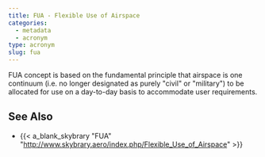 ```yaml
---
title: FUA - Flexible Use of Airspace
categories:
  - metadata
  - acronym
type: acronym
slug: fua
---
```


FUA concept is based on the fundamental principle that airspace is one
continuum (i.e. no longer designated as purely "civil" or "military")
to be allocated for use on a day-to-day basis to accommodate
user requirements.


## See Also

* {{< a_blank_skybrary "FUA" "http://www.skybrary.aero/index.php/Flexible_Use_of_Airspace" >}}
